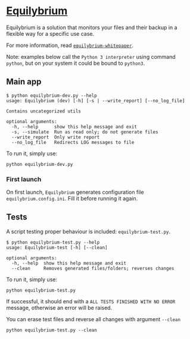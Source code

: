 # [Equilybrium](https://github.com/DavidRodriguezSoaresCUI/Equilybrium-dev)

Equilybrium is a solution that monitors your files and their backup in a flexible way for a specific use case.

For more information, read [``equilybrium-whitepaper``](https://github.com/DavidRodriguezSoaresCUI/Equilybrium-dev/blob/main/equilybrium-whitepaper.md).

Note: examples below call the ``Python 3 interpreter`` using command ``python``, but on your system it could be bound to ``python3``.

## Main app

```
$ python equilybrium-dev.py --help
usage: Equilybrium (dev) [-h] [-s | --write_report] [--no_log_file]

Contains uncategorized utils

optional arguments:
  -h, --help      show this help message and exit
  -s, --simulate  Run as read only; do not generate files
  --write_report  Only write report
  --no_log_file   Redirects LOG messages to file
```
To run it, simply use:
```
python equilybrium-dev.py
```

### First launch

On first launch, ``Equilybrium`` generates configuration file ``equilybrium.config.ini``. Fill it before running it again.

## Tests

A script testing proper behaviour is included: ``equilybrium-test.py``. 
```
$ python equilybrium-test.py --help
usage: Equilybrium-test [-h] [--clean]

optional arguments:
  -h, --help  show this help message and exit
  --clean     Removes generated files/folders; reverses changes
```

To run it, simply use:
```
python equilybrium-test.py
```
If successful, it should end with a ``ALL TESTS FINISHED WITH NO ERROR`` message, otherwise an error will be raised. 

You can erase test files and reverse all changes with argument ``--clean``
```
python equilybrium-test.py --clean
```
